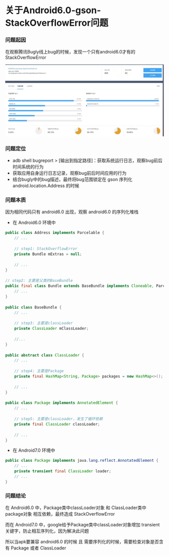 # 关于Android6.0-gson-StackOverflowError问题

### 问题起因

在观察腾讯Bugly线上bug的时候，发现一个只有android6.0才有的StackOverflowError

<img src="./resources/bug.jpg"/>

### 问题定位

* adb shell bugreport > [输出到指定路径]：获取系统运行日志，观察bug前后时间系统的行为
* 获取应用自身运行日志记录，观察bug前后时间应用的行为
* 结合bugly中的bug描述，最终将bug范围锁定在 gson 序列化 android.location.Address 的时候

### 问题本质

因为相同代码只有 android6.0 出现，观察 android6.0 的序列化堆栈

* 在 Android6.0 环境中

```java
public class Address implements Parcelable {
    // ...

    // step1: StackOverflowError 
    private Bundle mExtras = null;

    // ...
}

// step2: 主要是父类的BaseBundle
public final class Bundle extends BaseBundle implements Cloneable, Parcelable {
    // ... 
}

public class BaseBundle {
    // ...

    // step3: 主要是classLoader 
    private ClassLoader mClassLoader;

    //...
}

public abstract class ClassLoader {
    // ...

    // step4: 主要是Package
    private final HashMap<String, Package> packages = new HashMap<>();

    // ...
}

public class Package implements AnnotatedElement {
    // ...

    // step5: 主要是classLoader，发生了循环依赖
    private final ClassLoader classLoader;

    // ...
}

```

* 在 Android7.0 环境中

```java
public class Package implements java.lang.reflect.AnnotatedElement {
    // ...
    private transient final ClassLoader loader;
    // ...
}
```


### 问题结论
在 Android6.0 中，Package类中classLoader对象 和 ClassLoader类中package对象 相互依赖，最终造成 StackOverflowError

而在 Android7.0 中，google给予Package类中classLoader对象增加 transient 关键字，防止相互序列化，因为解决此问题

所以当apk要兼容 android6.0 的时候 且 需要序列化的时候，需要检查对象是否含有 Package 或者 ClassLoader


